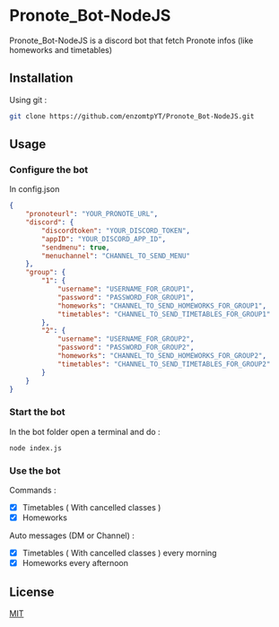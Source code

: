 
# Pronote_Bot-NodeJS

  

Pronote_Bot-NodeJS is a discord bot that fetch Pronote infos (like homeworks and timetables)

  

## Installation


Using git :

  

```bash
git clone https://github.com/enzomtpYT/Pronote_Bot-NodeJS.git
```

  

## Usage



### Configure the bot


  In config.json

```json
{
    "pronoteurl": "YOUR_PRONOTE_URL",
    "discord": {
        "discordtoken": "YOUR_DISCORD_TOKEN",
        "appID": "YOUR_DISCORD_APP_ID",
        "sendmenu": true,
        "menuchannel": "CHANNEL_TO_SEND_MENU"
    },
    "group": {
        "1": {
            "username": "USERNAME_FOR_GROUP1",
            "password": "PASSWORD_FOR_GROUP1",
            "homeworks": "CHANNEL_TO_SEND_HOMEWORKS_FOR_GROUP1",
            "timetables": "CHANNEL_TO_SEND_TIMETABLES_FOR_GROUP1"
        },
        "2": {
            "username": "USERNAME_FOR_GROUP2",
            "password": "PASSWORD_FOR_GROUP2",
            "homeworks": "CHANNEL_TO_SEND_HOMEWORKS_FOR_GROUP2",
            "timetables": "CHANNEL_TO_SEND_TIMETABLES_FOR_GROUP2"
        }
    }
}
```

### Start the bot

  In the bot folder open a terminal and do :
```batch
node index.js
```

### Use the bot
Commands :

 - [x]  Timetables ( With cancelled classes )
 - [x]  Homeworks
 
 Auto messages (DM or Channel) :
 
 - [x]  Timetables ( With cancelled classes ) every morning
 - [x]  Homeworks every afternoon

## License

[MIT](https://pastebin.com/raw/21JuM9kU)
